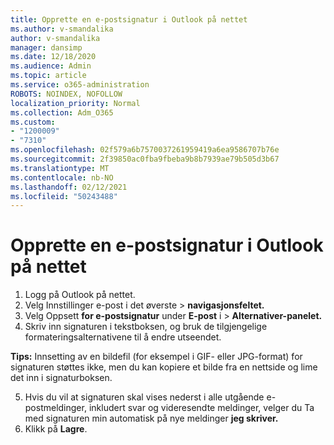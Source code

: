 ```yaml
---
title: Opprette en e-postsignatur i Outlook på nettet
ms.author: v-smandalika
author: v-smandalika
manager: dansimp
ms.date: 12/18/2020
ms.audience: Admin
ms.topic: article
ms.service: o365-administration
ROBOTS: NOINDEX, NOFOLLOW
localization_priority: Normal
ms.collection: Adm_O365
ms.custom:
- "1200009"
- "7310"
ms.openlocfilehash: 02f579a6b7570037261959419a6ea9586707b76e
ms.sourcegitcommit: 2f39850ac0fba9fbeba9b8b7939ae79b505d3b67
ms.translationtype: MT
ms.contentlocale: nb-NO
ms.lasthandoff: 02/12/2021
ms.locfileid: "50243488"
---
```

# <a name="create-an-email-signature-in-outlook-on-the-web"></a>Opprette en e-postsignatur i Outlook på nettet

1. Logg på Outlook på nettet.
2. Velg Innstillinger e-post i det øverste  >  **navigasjonsfeltet.**
3. Velg Oppsett **for e-postsignatur** under **E-post** i   >  **Alternativer-panelet.**
4. Skriv inn signaturen i tekstboksen, og bruk de tilgjengelige formateringsalternativene til å endre utseendet.

**Tips:** Innsetting av en bildefil (for eksempel i GIF- eller JPG-format) for signaturen støttes ikke, men du kan kopiere et bilde fra en nettside og lime det inn i signaturboksen.

5. Hvis du vil at signaturen skal vises nederst i alle utgående e-postmeldinger, inkludert svar og videresendte meldinger, velger du Ta med signaturen min automatisk på nye meldinger **jeg skriver.**
6. Klikk på **Lagre**.
